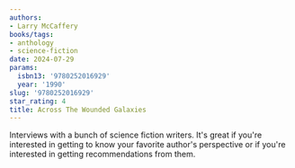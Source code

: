 ```yaml
---
authors:
- Larry McCaffery
books/tags:
- anthology
- science-fiction
date: 2024-07-29
params:
  isbn13: '9780252016929'
  year: '1990'
slug: '9780252016929'
star_rating: 4
title: Across The Wounded Galaxies
---
```


Interviews with a bunch of science fiction writers. It's great if you're interested in getting to know your favorite author's perspective or if you're interested in getting recommendations from them.

<!--more-->